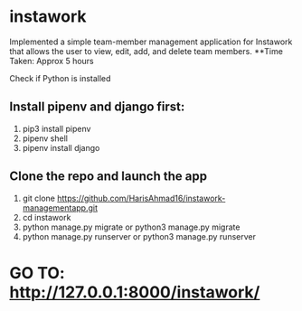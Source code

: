 # instawork

Implemented a simple team-member management application for Instawork that allows the user to view, edit, add, and delete team members.
**Time Taken: Approx 5 hours

Check if Python is installed

## Install pipenv and django first:
1. pip3 install pipenv
2. pipenv shell
3. pipenv install django

## Clone the repo and launch the app
1. git clone https://github.com/HarisAhmad16/instawork-managementapp.git
4. cd instawork
5. python manage.py migrate or python3 manage.py migrate
6. python manage.py runserver or python3 manage.py runserver

# GO TO: http://127.0.0.1:8000/instawork/
